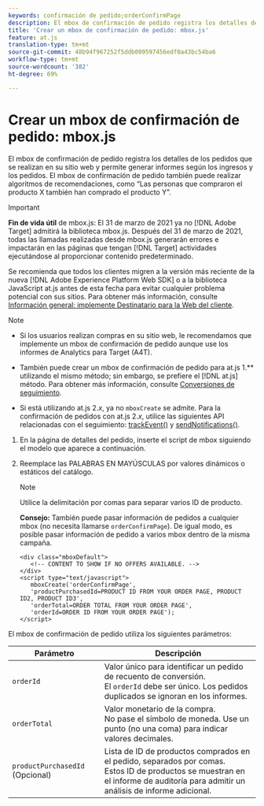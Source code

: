```yaml
---
keywords: confirmación de pedido;orderConfirmPage
description: El mbox de confirmación de pedido registra los detalles de los pedidos que se realizan en su sitio web y permite generar informes según los ingresos y los pedidos. El mbox de confirmación de pedido también puede realizar algoritmos de recomendaciones, como “Las personas que compraron el producto X también han comprado el producto Y”.
title: 'Crear un mbox de confirmación de pedido: mbox.js'
feature: at.js
translation-type: tm+mt
source-git-commit: 48b94f967252f5ddb009597456edf0a43bc54ba6
workflow-type: tm+mt
source-wordcount: '382'
ht-degree: 69%

---
```



# Crear un mbox de confirmación de pedido: mbox.js

El mbox de confirmación de pedido registra los detalles de los pedidos que se realizan en su sitio web y permite generar informes según los ingresos y los pedidos. El mbox de confirmación de pedido también puede realizar algoritmos de recomendaciones, como “Las personas que compraron el producto X también han comprado el producto Y”.

>[!IMPORTANT]
>
>**Fin de vida útil** de mbox.js: El 31 de marzo de 2021 ya no  [!DNL Adobe Target] admitirá la biblioteca mbox.js. Después del 31 de marzo de 2021, todas las llamadas realizadas desde mbox.js generarán errores e impactarán en las páginas que tengan [!DNL Target] actividades ejecutándose al proporcionar contenido predeterminado.
>
>Se recomienda que todos los clientes migren a la versión más reciente de la nueva [!DNL Adobe Experience Platform Web SDK] o a la biblioteca JavaScript at.js antes de esta fecha para evitar cualquier problema potencial con sus sitios. Para obtener más información, consulte [Información general: implemente Destinatario para la Web del cliente](/help/c-implementing-target/c-implementing-target-for-client-side-web/implement-target-for-client-side-web.md).

>[!NOTE]
>
>* Si los usuarios realizan compras en su sitio web, le recomendamos que implemente un mbox de confirmación de pedido aunque use los informes de Analytics para Target (A4T).
   >
   >
* También puede crear un mbox de confirmación de pedido para at.js 1.** utilizando el mismo método; sin embargo, se prefiere el  [!DNL at.js] método. Para obtener más información, consulte [Conversiones de seguimiento](/help/c-implementing-target/c-implementing-target-for-client-side-web/how-to-deployatjs/implementing-target-without-a-tag-manager.md#task_E85D2F64FEB84201A594F2288FABF053).
   >
   >
* Si está utilizando at.js 2.*x*, ya no  `mboxCreate` se admite. Para la confirmación de pedidos con at.js 2.*x*, utilice las siguientes API relacionadas con el seguimiento:  [trackEvent()](/help/c-implementing-target/c-implementing-target-for-client-side-web/adobe-target-trackevent.md) y  [sendNotifications()](/help/c-implementing-target/c-implementing-target-for-client-side-web/adobe.target.sendnotifications-atjs-21.md).


1. En la página de detalles del pedido, inserte el script de mbox siguiendo el modelo que aparece a continuación.
1. Reemplace las PALABRAS EN MAYÚSCULAS por valores dinámicos o estáticos del catálogo.

   >[!NOTE]
   >
   >Utilice la delimitación por comas para separar varios ID de producto.

   **Consejo:** También puede pasar información de pedidos a cualquier mbox (no necesita llamarse `orderConfirmPage`). De igual modo, es posible pasar información de pedido a varios mbox dentro de la misma campaña.

   ```
   <div class="mboxDefault"> 
      <!-- CONTENT TO SHOW IF NO OFFERS AVAILABLE. --> 
   </div> 
   <script type="text/javascript">    
      mboxCreate('orderConfirmPage', 
      'productPurchasedId=PRODUCT ID FROM YOUR ORDER PAGE, PRODUCT ID2, PRODUCT ID3', 
      'orderTotal=ORDER TOTAL FROM YOUR ORDER PAGE', 
      'orderId=ORDER ID FROM YOUR ORDER PAGE'); 
   </script> 
   ```

El mbox de confirmación de pedido utiliza los siguientes parámetros:

| Parámetro | Descripción |
|--- |--- |
| `orderId` | Valor único para identificar un pedido de recuento de conversión.<br>El `orderId` debe ser único. Los pedidos duplicados se ignoran en los informes. |
| `orderTotal` | Valor monetario de la compra.<br>No pase el símbolo de moneda. Use un punto (no una coma) para indicar valores decimales. |
| `productPurchasedId` (Opcional) | Lista de ID de productos comprados en el pedido, separados por comas.<br>Estos ID de productos se muestran en el informe de auditoría para admitir un análisis de informe adicional. |